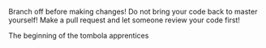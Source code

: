 Branch off before making changes!
Do not bring your code back to master yourself!
Make a pull request and let someone review your code first!

The beginning of the tombola apprentices 